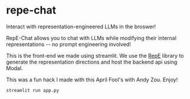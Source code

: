 # repe-chat

Interact with representation-engineered LLMs in the broswer!

RepE-Chat allows you to chat with LLMs while modifying their internal representations -- no prompt engineering involved!

This is the front-end we made using streamlit. We use the [RepE](https://www.ai-transparency.org/) library to generate the representation directions and host the backend api using Modal.

This was a fun hack I made with this April Fool's with Andy Zou. Enjoy!

```python
streamlit run app.py
```
